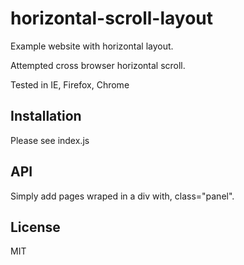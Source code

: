 # horizontal-scroll-layout

  Example website with horizontal layout.
  
  Attempted cross browser horizontal scroll.
  
  Tested in IE, Firefox, Chrome

## Installation

  Please see index.js

## API

  Simply add pages wraped in a div with, class="panel".

## License

  MIT

